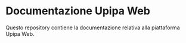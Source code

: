 # Documentazione Upipa Web

Questo repository contiene la documentazione relativa alla piattaforma Upipa Web.
